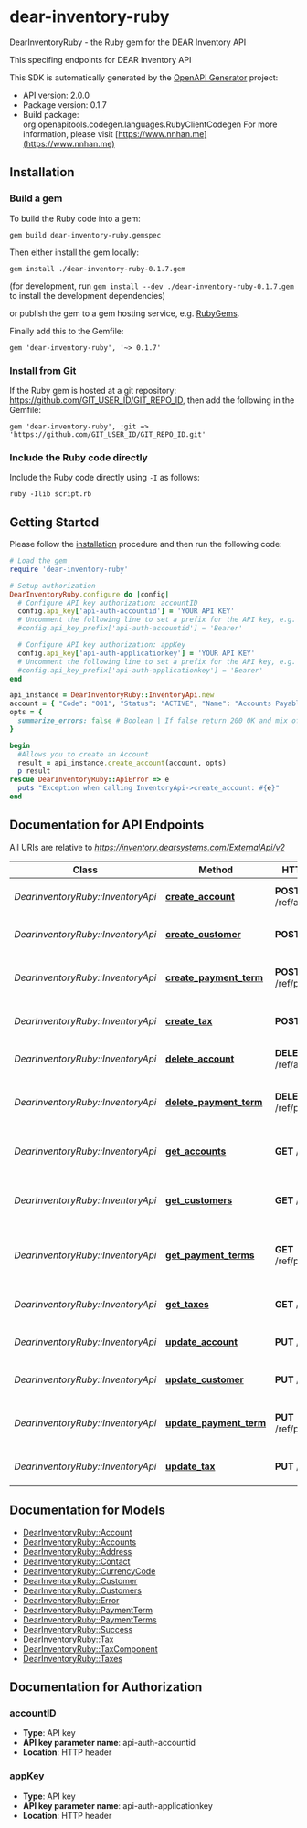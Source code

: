 # dear-inventory-ruby

DearInventoryRuby - the Ruby gem for the DEAR Inventory API

This specifing endpoints for DEAR Inventory API

This SDK is automatically generated by the [OpenAPI Generator](https://openapi-generator.tech) project:

- API version: 2.0.0
- Package version: 0.1.7
- Build package: org.openapitools.codegen.languages.RubyClientCodegen
For more information, please visit [https://www.nnhan.me](https://www.nnhan.me)

## Installation

### Build a gem

To build the Ruby code into a gem:

```shell
gem build dear-inventory-ruby.gemspec
```

Then either install the gem locally:

```shell
gem install ./dear-inventory-ruby-0.1.7.gem
```

(for development, run `gem install --dev ./dear-inventory-ruby-0.1.7.gem` to install the development dependencies)

or publish the gem to a gem hosting service, e.g. [RubyGems](https://rubygems.org/).

Finally add this to the Gemfile:

    gem 'dear-inventory-ruby', '~> 0.1.7'

### Install from Git

If the Ruby gem is hosted at a git repository: https://github.com/GIT_USER_ID/GIT_REPO_ID, then add the following in the Gemfile:

    gem 'dear-inventory-ruby', :git => 'https://github.com/GIT_USER_ID/GIT_REPO_ID.git'

### Include the Ruby code directly

Include the Ruby code directly using `-I` as follows:

```shell
ruby -Ilib script.rb
```

## Getting Started

Please follow the [installation](#installation) procedure and then run the following code:

```ruby
# Load the gem
require 'dear-inventory-ruby'

# Setup authorization
DearInventoryRuby.configure do |config|
  # Configure API key authorization: accountID
  config.api_key['api-auth-accountid'] = 'YOUR API KEY'
  # Uncomment the following line to set a prefix for the API key, e.g. 'Bearer' (defaults to nil)
  #config.api_key_prefix['api-auth-accountid'] = 'Bearer'

  # Configure API key authorization: appKey
  config.api_key['api-auth-applicationkey'] = 'YOUR API KEY'
  # Uncomment the following line to set a prefix for the API key, e.g. 'Bearer' (defaults to nil)
  #config.api_key_prefix['api-auth-applicationkey'] = 'Bearer'
end

api_instance = DearInventoryRuby::InventoryApi.new
account = { "Code": "001", "Status": "ACTIVE", "Name": "Accounts Payable test", "Type": "CURRLIAB", "Description": "Outstanding invoices the company has received from suppliers but has not yet paid at balance date", "Class": "LIABILITY", "SystemAccount": "CREDITORS", } # Account | an Account object with properties to create
opts = {
  summarize_errors: false # Boolean | If false return 200 OK and mix of successfully created objects and any with validation errors
}

begin
  #Allows you to create an Account
  result = api_instance.create_account(account, opts)
  p result
rescue DearInventoryRuby::ApiError => e
  puts "Exception when calling InventoryApi->create_account: #{e}"
end

```

## Documentation for API Endpoints

All URIs are relative to *https://inventory.dearsystems.com/ExternalApi/v2*

Class | Method | HTTP request | Description
------------ | ------------- | ------------- | -------------
*DearInventoryRuby::InventoryApi* | [**create_account**](docs/InventoryApi.md#create_account) | **POST** /ref/account | Allows you to create an Account
*DearInventoryRuby::InventoryApi* | [**create_customer**](docs/InventoryApi.md#create_customer) | **POST** /customer | Allows you to create a customer
*DearInventoryRuby::InventoryApi* | [**create_payment_term**](docs/InventoryApi.md#create_payment_term) | **POST** /ref/paymentterm | Allows you to create a payment term
*DearInventoryRuby::InventoryApi* | [**create_tax**](docs/InventoryApi.md#create_tax) | **POST** /ref/tax | Allows you to create a tax
*DearInventoryRuby::InventoryApi* | [**delete_account**](docs/InventoryApi.md#delete_account) | **DELETE** /ref/account | Allows you to delete an Account
*DearInventoryRuby::InventoryApi* | [**delete_payment_term**](docs/InventoryApi.md#delete_payment_term) | **DELETE** /ref/paymentterm | Allows you to delete a payment term
*DearInventoryRuby::InventoryApi* | [**get_accounts**](docs/InventoryApi.md#get_accounts) | **GET** /ref/account | Allows you to retrieve the Chart of Accounts
*DearInventoryRuby::InventoryApi* | [**get_customers**](docs/InventoryApi.md#get_customers) | **GET** /customer | Allows you to retrieve the customers
*DearInventoryRuby::InventoryApi* | [**get_payment_terms**](docs/InventoryApi.md#get_payment_terms) | **GET** /ref/paymentterm | Allows you to retrieve the payment terms
*DearInventoryRuby::InventoryApi* | [**get_taxes**](docs/InventoryApi.md#get_taxes) | **GET** /ref/tax | Allows you to retrieve the taxes
*DearInventoryRuby::InventoryApi* | [**update_account**](docs/InventoryApi.md#update_account) | **PUT** /ref/account | Allows you to update an Account
*DearInventoryRuby::InventoryApi* | [**update_customer**](docs/InventoryApi.md#update_customer) | **PUT** /customer | Allows you to update a customer
*DearInventoryRuby::InventoryApi* | [**update_payment_term**](docs/InventoryApi.md#update_payment_term) | **PUT** /ref/paymentterm | Allows you to update a payment term
*DearInventoryRuby::InventoryApi* | [**update_tax**](docs/InventoryApi.md#update_tax) | **PUT** /ref/tax | Allows you to update a tax


## Documentation for Models

 - [DearInventoryRuby::Account](docs/Account.md)
 - [DearInventoryRuby::Accounts](docs/Accounts.md)
 - [DearInventoryRuby::Address](docs/Address.md)
 - [DearInventoryRuby::Contact](docs/Contact.md)
 - [DearInventoryRuby::CurrencyCode](docs/CurrencyCode.md)
 - [DearInventoryRuby::Customer](docs/Customer.md)
 - [DearInventoryRuby::Customers](docs/Customers.md)
 - [DearInventoryRuby::Error](docs/Error.md)
 - [DearInventoryRuby::PaymentTerm](docs/PaymentTerm.md)
 - [DearInventoryRuby::PaymentTerms](docs/PaymentTerms.md)
 - [DearInventoryRuby::Success](docs/Success.md)
 - [DearInventoryRuby::Tax](docs/Tax.md)
 - [DearInventoryRuby::TaxComponent](docs/TaxComponent.md)
 - [DearInventoryRuby::Taxes](docs/Taxes.md)


## Documentation for Authorization


### accountID


- **Type**: API key
- **API key parameter name**: api-auth-accountid
- **Location**: HTTP header

### appKey


- **Type**: API key
- **API key parameter name**: api-auth-applicationkey
- **Location**: HTTP header

